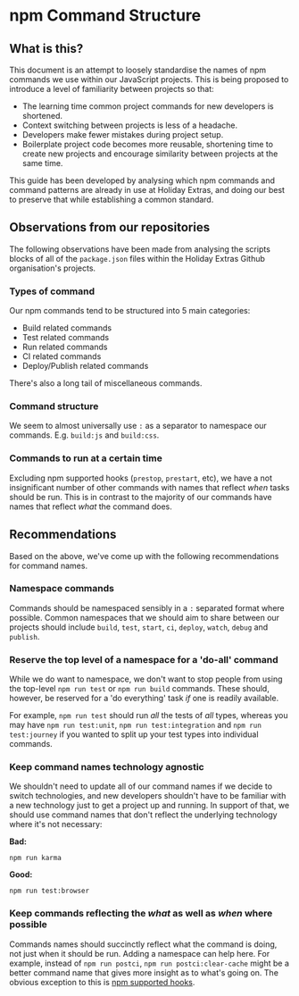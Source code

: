 # npm Command Structure

## What is this?
This document is an attempt to loosely standardise the names of npm commands we use within our JavaScript projects. This is being proposed to introduce a level of familiarity between projects so that:

 - The learning time common project commands for new developers is shortened.
 - Context switching between projects is less of a headache.
 - Developers make fewer mistakes during project setup.
 - Boilerplate project code becomes more reusable, shortening time to create new projects and encourage similarity between projects at the same time.

This guide has been developed by analysing which npm commands and command patterns are already in use at Holiday Extras, and doing our best to preserve that while establishing a common standard.

## Observations from our repositories
The following observations have been made from analysing the scripts blocks of all of the `package.json` files within the Holiday Extras Github organisation's projects.

### Types of command
Our npm commands tend to be structured into 5 main categories:

 - Build related commands
 - Test related commands
 - Run related commands
 - CI related commands
 - Deploy/Publish related commands

There's also a long tail of miscellaneous commands.

### Command structure
We seem to almost universally use `:` as a separator to namespace our commands. E.g. `build:js` and `build:css`.

### Commands to run at a certain time
Excluding npm supported hooks (`prestop`, `prestart`, etc), we have a not insignificant number of other commands with names that reflect _when_ tasks should be run. This is in contrast to the majority of our commands have names that reflect _what_ the command does.

## Recommendations
Based on the above, we've come up with the following recommendations for command names.

### Namespace commands
Commands should be namespaced sensibly in a `:` separated format where possible. Common namespaces that we should aim to share between our projects should include `build`, `test`, `start`, `ci`, `deploy`, `watch`, `debug` and `publish`.

### Reserve the top level of a namespace for a 'do-all' command
While we do want to namespace, we don't want to stop people from using the top-level `npm run test` or `npm run build` commands. These should, however, be reserved for a 'do everything' task _if_ one is readily available.

For example, `npm run test` should run _all_ the tests of _all_ types, whereas you may have `npm run test:unit`, `npm run test:integration` and `npm run test:journey` if you wanted to split up your test types into individual commands.

### Keep command names technology agnostic
We shouldn't need to update all of our command names if we decide to switch technologies, and new developers shouldn't have to be familiar with a new technology just to get a project up and running. In support of that, we should use command names that don't reflect the underlying technology where it's not necessary:

**Bad:**

```
npm run karma
```

**Good:**

```
npm run test:browser
```

### Keep commands reflecting the _what_ as well as _when_ where possible
Commands names should succinctly reflect what the command is doing, not just when it should be run. Adding a namespace can help here. For example, instead of `npm run postci`, `npm run postci:clear-cache` might be a better command name that gives more insight as to what's going on. The obvious exception to this is [npm supported hooks](https://docs.npmjs.com/misc/scripts).

